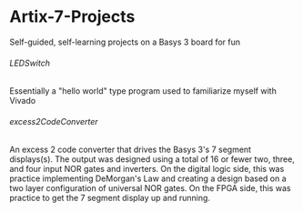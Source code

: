 # Artix-7-Projects
Self-guided, self-learning projects on a Basys 3 board for fun


###### LEDSwitch
Essentially a "hello world" type program used to familiarize myself with Vivado

###### excess2CodeConverter
An excess 2 code converter that drives the Basys 3's 7 segment displays(s). The output was designed using a total of 16 or fewer two, three, and four input NOR gates and inverters. On the digital logic side, this was practice implementing DeMorgan's Law and creating a design based on a two layer configuration of universal NOR gates. On the FPGA side, this was practice to get the 7 segment display up and running.
